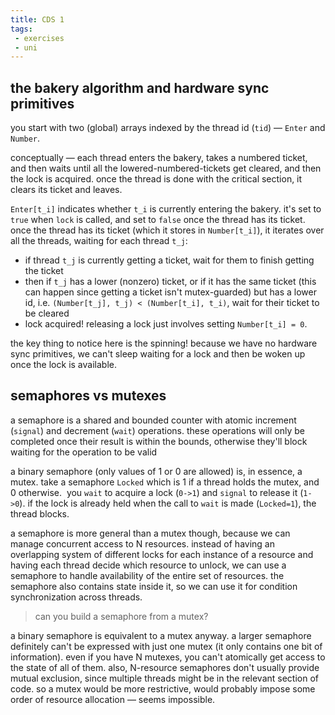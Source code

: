 ```yaml
---
title: CDS 1
tags:
 - exercises
 - uni
---
```


## the bakery algorithm and hardware sync primitives
you start with two (global) arrays indexed by the thread id (`tid`) — `Enter` and `Number`.

conceptually — each thread enters the bakery, takes a numbered ticket, and then waits until all the lowered-numbered-tickets get cleared, and then the lock is acquired. once the thread is done with the critical section, it clears its ticket and leaves.

`Enter[t_i]` indicates whether `t_i` is currently entering the bakery. it's set to `true` when `lock` is called, and set to `false` once the thread has its ticket. once the thread has its ticket (which it stores in `Number[t_i]`), it iterates over all the threads, waiting for each thread `t_j`:
 - if thread `t_j` is currently getting a ticket, wait for them to finish getting the ticket
 - then if `t_j` has a lower (nonzero) ticket, or if it has the same ticket (this can happen since getting a ticket isn't mutex-guarded) but has a lower id, i.e.   `(Number[t_j], t_j) < (Number[t_i], t_i)`, wait for their ticket to be cleared
 - lock acquired!
releasing a lock just involves setting `Number[t_i] = 0`.

the key thing to notice here is the spinning! because we have no hardware sync primitives, we can't sleep waiting for a lock and then be woken up once the lock is available. 

## semaphores vs mutexes
a semaphore is a shared and bounded counter with atomic increment (`signal`) and decrement (`wait`) operations. these operations will only be completed once their result is within the bounds, otherwise they'll block waiting for the operation to be valid
 
a binary semaphore (only values of 1 or 0 are allowed) is, in essence, a mutex. take a semaphore `Locked` which is 1 if a thread holds the mutex, and 0 otherwise.  you `wait` to acquire a lock (`0->1`) and `signal` to release it (`1->0`). if the lock is already held when the call to `wait` is made (`Locked=1`), the thread blocks. 

a semaphore is more general than a mutex though, because we can manage concurrent access to N resources. instead of having an overlapping system of different locks for each instance of a resource and having each thread decide which resource to unlock, we can use a semaphore to handle availability of the entire set of resources. the semaphore also contains state inside it, so we can use it for condition synchronization across threads. 

> can you build a semaphore from a mutex?

a binary semaphore is equivalent to a mutex anyway. a larger semaphore definitely can't be expressed with just one mutex (it only contains one bit of information). even if you have N mutexes, you can't atomically get access to the state of all of them. also, N-resource semaphores don't usually provide mutual exclusion, since multiple threads might be in the relevant section of code. so a mutex would be more restrictive, would probably impose some order of resource allocation — seems impossible.

